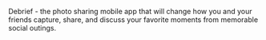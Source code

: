 Debrief - the photo sharing mobile app that will change how you and your friends capture, share, and discuss your favorite moments from memorable social outings.
